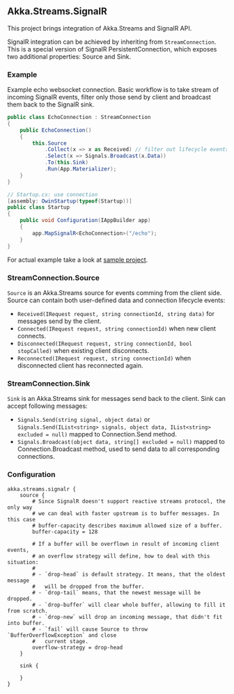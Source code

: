 ## Akka.Streams.SignalR

This project brings integration of Akka.Streams and SignalR API.

SignalR integration can be achieved by inheriting from `StreamConnection`. This is a special version of SignalR PersistentConnection, which exposes two additional properties: Source and Sink.

### Example

Example echo websocket connection. Basic workflow is to take stream of incoming SignalR events, filter only those send by client and broadcast them back to the SignalR sink.

```csharp
public class EchoConnection : StreamConnection
{
    public EchoConnection()
    {
        this.Source
            .Collect(x => x as Received) // filter out lifecycle events
            .Select(x => Signals.Broadcast(x.Data))
            .To(this.Sink)
            .Run(App.Materializer);
    }
}

// Startup.cs: use connection
[assembly: OwinStartup(typeof(Startup))]
public class Startup
{
    public void Configuration(IAppBuilder app)
    {
        app.MapSignalR<EchoConnection>("/echo");
    }
}
```

For actual example take a look at [sample project](https://github.com/akkadotnet/Alpakka/tree/dev/src/SignalIR/Examples/Akka.Streams.SignalIR.Examples).

### StreamConnection.Source

`Source` is an Akka.Streams source for events comming from the client side. Source can contain both user-defined data and connection lifecycle events:

- `Received(IRequest request, string connectionId, string data)` for messages send by the client.
- `Connected(IRequest request, string connectionId)` when new client connects.
- `Disconnected(IRequest request, string connectionId, bool stopCalled)` when existing client disconnects.
- `Reconnected(IRequest request, string connectionId)` when disconnected client has reconnected again.

### StreamConnection.Sink

`Sink` is an Akka.Streams sink for messages send back to the client. Sink can accept following messages:

- `Signals.Send(string signal, object data)` or `Signals.Send(IList<string> signals, object data, IList<string> excluded = null)` mapped to Connection.Send method.
- `Signals.Broadcast(object data, string[] excluded = null)` mapped to Connection.Broadcast method, used to send data to all corresponding connections.

### Configuration

```hocon
akka.streams.signalr {
	source {
		# Since SignalR doesn't support reactive streams protocol, the only way 
		# we can deal with faster upstream is to buffer messages. In this case
		# buffer-capacity describes maximum allowed size of a buffer.
		buffer-capacity = 128

		# If a buffer will be overflown in result of incoming client events,
		# an overflow strategy will define, how to deal with this situation:
		#
		# - `drop-head` is default strategy. It means, that the oldest message
		#   will be dropped from the buffer.
		# - `drop-tail` means, that the newest message will be dropped.
		# - `drop-buffer` will clear whole buffer, allowing to fill it from scratch.
		# - `drop-new` will drop an incoming message, that didn't fit into buffer.
		# - `fail` will cause Source to throw `BufferOverflowException` and close 
		#	current stage.
		overflow-strategy = drop-head
	}

	sink {
	
	}
}
```